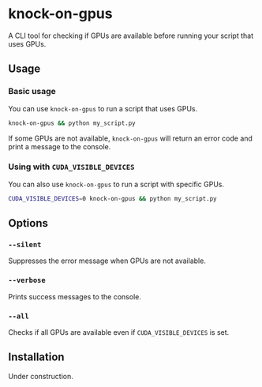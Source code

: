 # knock-on-gpus

A CLI tool for checking if GPUs are available before running your script that uses GPUs.

## Usage

### Basic usage

You can use `knock-on-gpus` to run a script that uses GPUs.

```bash
knock-on-gpus && python my_script.py
```

If some GPUs are not available, `knock-on-gpus` will return an error code and print a message to the console.

### Using with `CUDA_VISIBLE_DEVICES`

You can also use `knock-on-gpus` to run a script with specific GPUs.

```bash
CUDA_VISIBLE_DEVICES=0 knock-on-gpus && python my_script.py
```

## Options

### `--silent`

Suppresses the error message when GPUs are not available.

### `--verbose`

Prints success messages to the console.

### `--all`

Checks if all GPUs are available even if `CUDA_VISIBLE_DEVICES` is set.

## Installation

Under construction.
